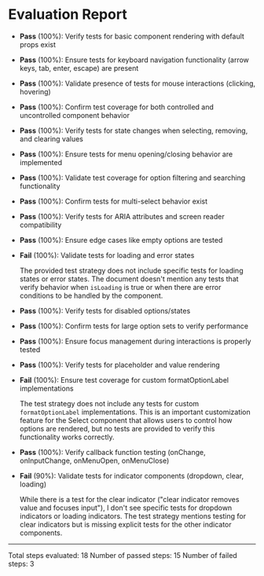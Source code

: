 # Evaluation Report

- **Pass** (100%): Verify tests for basic component rendering with default props exist
  
- **Pass** (100%): Ensure tests for keyboard navigation functionality (arrow keys, tab, enter, escape) are present
  
- **Pass** (100%): Validate presence of tests for mouse interactions (clicking, hovering)
  
- **Pass** (100%): Confirm test coverage for both controlled and uncontrolled component behavior
  
- **Pass** (100%): Verify tests for state changes when selecting, removing, and clearing values
  
- **Pass** (100%): Ensure tests for menu opening/closing behavior are implemented
  
- **Pass** (100%): Validate test coverage for option filtering and searching functionality
  
- **Pass** (100%): Confirm tests for multi-select behavior exist
  
- **Pass** (100%): Verify tests for ARIA attributes and screen reader compatibility
  
- **Pass** (100%): Ensure edge cases like empty options are tested
  
- **Fail** (100%): Validate tests for loading and error states
  
  The provided test strategy does not include specific tests for loading states or error states. The document doesn't mention any tests that verify behavior when `isLoading` is true or when there are error conditions to be handled by the component.

- **Pass** (100%): Verify tests for disabled options/states
  
- **Pass** (100%): Confirm tests for large option sets to verify performance
  
- **Pass** (100%): Ensure focus management during interactions is properly tested
  
- **Pass** (100%): Verify tests for placeholder and value rendering
  
- **Fail** (100%): Ensure test coverage for custom formatOptionLabel implementations
  
  The test strategy does not include any tests for custom `formatOptionLabel` implementations. This is an important customization feature for the Select component that allows users to control how options are rendered, but no tests are provided to verify this functionality works correctly.

- **Pass** (100%): Verify callback function testing (onChange, onInputChange, onMenuOpen, onMenuClose)
  
- **Fail** (90%): Validate tests for indicator components (dropdown, clear, loading)
  
  While there is a test for the clear indicator ("clear indicator removes value and focuses input"), I don't see specific tests for dropdown indicators or loading indicators. The test strategy mentions testing for clear indicators but is missing explicit tests for the other indicator components.

---

Total steps evaluated: 18
Number of passed steps: 15
Number of failed steps: 3